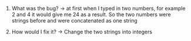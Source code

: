 1. What was the bug?
   -> at first when I typed in two numbers, for example 2 and 4 it would give me 24 as a result. So the two numbers were strings before and were concatenated as one string

2. How would I fix it?
   -> Change the two strings into integers
